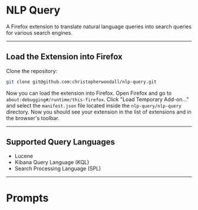 # NLP Query
A Firefox extension to translate natural language queries into search queries for various search engines.

---

## Load the Extension into Firefox
Clone the repository:
```bash
git clone git@github.com:christopherwoodall/nlp-query.git
```

Now you can load the extension into Firefox. Open Firefox and go to `about:debugging#/runtime/this-firefox`. Click "Load Temporary Add-on…" and select the `manifest.json` file located inside the `nlp-query/nlp-query` directory. Now you should see your extension in the list of extensions and in the browser's toolbar.

---

## Supported Query Languages
  - Lucene
  - Kibana Query Language (KQL)
  - Search Processing Language (SPL)

---

# Prompts

